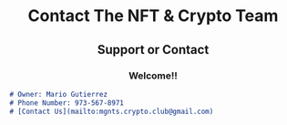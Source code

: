 <h1 align="center">Contact The NFT & Crypto Team</h1>
<h2 align="center">Support or Contact</h2>
<h3 align="center">Welcome!!</h3>

```markdown
# Owner: Mario Gutierrez
# Phone Number: 973-567-8971
# [Contact Us](mailto:mgnts.crypto.club@gmail.com)
```